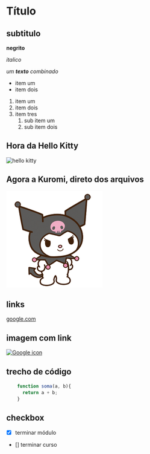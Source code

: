 # Título

## subtitulo 

**negrito** 

_italico_

_um **texto** combinado_

* item um
* item dois

1. item um
2. item dois
3. item tres
    1. sub item um
    2. sub item dois

## Hora da Hello Kitty
![hello kitty](https://ogimg.infoglobo.com.br/cultura/13748681-aea-0a0/FT1086A/Hello.jpg)

## Agora a Kuromi, direto dos arquivos
![Kuromi](images/kuromi.png)

## links
[google.com](http://www.google.com/)

## imagem com link
[![Google icon](https://cdn-icons-png.flaticon.com/512/720/720255.png)](http://www.google.com/)

## trecho de código
```javascript
    function soma(a, b){
      return a + b;
    } 
```

## checkbox 
- [x] terminar módulo
- [] terminar curso